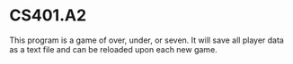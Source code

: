 # CS401.A2

This program is a game of over, under, or seven. It will save all player data as a text file and can be reloaded upon each new game.
